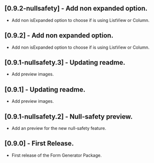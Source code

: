 ## [0.9.2-nullsafety] - Add non expanded option.

* Add non isExpanded option to choose if is using ListView or Column.

## [0.9.2] - Add non expanded option.

* Add non isExpanded option to choose if is using ListView or Column.
## [0.9.1-nullsafety.3] - Updating readme.

* Add preview images.

## [0.9.1] - Updating readme.

* Add preview images.

## [0.9.1-nullsafety.2] - Null-safety preview.

* Add an preview for the new null-safety feature.

## [0.9.0] - First Release.

* First release of the Form Generator Package.
